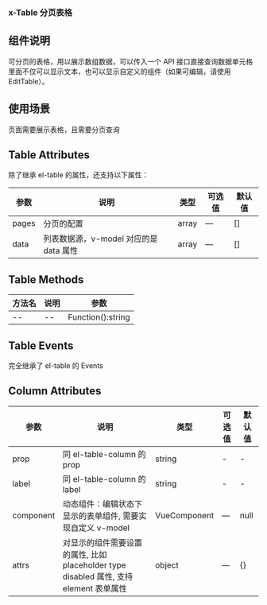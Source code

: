 ### x-Table 分页表格

## 组件说明

可分页的表格，用以展示数组数据，可以传入一个 API 接口直接查询数据单元格里面不仅可以显示文本，也可以显示自定义的组件（如果可编辑，请使用 EditTable）。

## 使用场景

页面需要展示表格，且需要分页查询

## Table Attributes

除了继承 el-table 的属性，还支持以下属性：

| 参数  | 说明                                   | 类型  | 可选值 | 默认值 |
| ----- | -------------------------------------- | ----- | ------ | ------ |
| pages | 分页的配置                             | array | —      | []     |
| data  | 列表数据源，v-model 对应的是 data 属性 | array | —      | []     |

## Table Methods

| 方法名 | 说明 | 参数              |
| ------ | ---- | ----------------- |
| --     | --   | Function():string |

## Table Events

完全继承了 el-table 的 Events

## Column Attributes

| 参数      | 说明                                                                                   | 类型         | 可选值 | 默认值 |
| --------- | -------------------------------------------------------------------------------------- | ------------ | ------ | ------ |
| prop      | 同 el-table-column 的 prop                                                             | string       | -      | -      |
| label     | 同 el-table-column 的 label                                                            | string       | -      | -      |
| component | 动态组件：编辑状态下显示的表单组件, 需要实现自定义 v-model                             | VueComponent | —      | null   |
| attrs     | 对显示的组件需要设置的属性, 比如 placeholder type disabled 属性, 支持 element 表单属性 | object       | —      | {}     |
